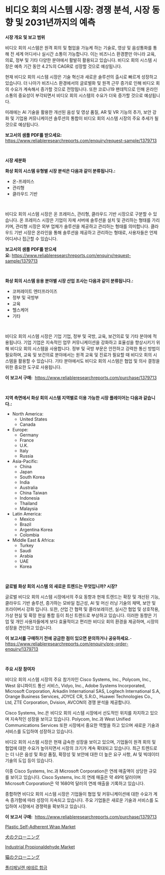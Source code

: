 <p><h1>비디오 회의 시스템 시장: 경쟁 분석, 시장 동향 및 2031년까지의 예측</h1></p><p><strong>시장 개요 및 보고 범위</strong></p>
<p><p>비디오 회의 시스템은 원격 회의 및 협업을 가능케 하는 기술로, 영상 및 음성통화를 통해 전 세계 어디서나 실시간 소통이 가능합니다. 이는 비즈니스 환경뿐만 아니라 교육, 의료, 정부 및 기타 다양한 분야에서 활발히 활용되고 있습니다. 비디오 회의 시스템 시장은 예측 기간 동안 4.2%의 CAGR로 성장할 것으로 예상됩니다.</p><p>현재 비디오 회의 시스템 시장은 기술 혁신과 새로운 솔루션의 출시로 빠르게 성장하고 있습니다. 더 나아가 비즈니스 환경에서의 글로벌화 및 원격 근무 증가로 인해 비디오 회의 수요가 계속해서 증가할 것으로 전망됩니다. 또한 코로나19 팬데믹으로 인해 온라인 소통의 중요성이 부각되면서 비디오 회의 시스템의 수요가 더욱 증가할 것으로 예상됩니다.</p><p>미래에는 AI 기술을 활용한 개선된 음성 및 영상 품질, AR 및 VR 기능의 추가, 보안 강화 및 기업용 커뮤니케이션 솔루션의 통합이 비디오 회의 시스템 시장의 주요 추세가 될 것으로 예상됩니다.</p></p>
<p><strong>보고서의 샘플 PDF를 받으세요:</strong> <a href="https://www.reliableresearchreports.com/enquiry/request-sample/1379713">https://www.reliableresearchreports.com/enquiry/request-sample/1379713</a></p>
<p>&nbsp;</p>
<p><strong>시장 세분화</strong></p>
<p><strong>화상 회의 시스템 유형별 시장 분석은 다음과 같이 분류됩니다.:</strong></p>
<p><ul><li>온-프레미스</li><li>관리형</li><li>클라우드 기반</li></ul></p>
<p>&nbsp;</p>
<p><p>비디오 회의 시스템 시장은 온 프레미스, 관리형, 클라우드 기반 시장으로 구분할 수 있습니다. 온 프레미스 시장은 기업이 자체 서버에 솔루션을 설치 및 관리하는 형태를 가리키며, 관리형 시장은 외부 업체가 솔루션을 제공하고 관리하는 형태를 의미합니다. 클라우드 기반 시장은 온라인을 통해 솔루션을 제공하고 관리하는 형태로, 사용자들은 언제 어디서나 접근할 수 있습니다.</p></p>
<p><strong>보고서의 샘플 PDF를 받으세요:</strong>&nbsp;<a href="https://www.reliableresearchreports.com/enquiry/request-sample/1379713">https://www.reliableresearchreports.com/enquiry/request-sample/1379713</a></p>
<p>&nbsp;</p>
<p><strong> 화상 회의 시스템 응용 분야별 시장 산업 조사는 다음과 같이 분류됩니다.:</strong></p>
<p><ul><li>코퍼레이트 엔터프라이즈</li><li>정부 및 국방부</li><li>교육</li><li>헬스케어</li><li>기타</li></ul></p>
<p>&nbsp;</p>
<p><p>비디오 회의 시스템 시장은 기업 기업, 정부 및 국방, 교육, 보건의료 및 기타 분야에 적용됩니다. 기업 기업은 지속적인 업무 커뮤니케이션을 강화하고 효율성을 향상시키기 위해 비디오 회의 시스템을 사용합니다. 정부 및 국방 부문은 안전하고 강력한 통신 방법이 필요하며, 교육 및 보건의료 분야에서는 원격 교육 및 진료가 필요할 때 비디오 회의 시스템을 활용할 수 있습니다. 기타 분야에서도 비디오 회의 시스템은 협업 및 의사 결정을 위한 중요한 도구로 사용됩니다.</p></p>
<p><strong>이 보고서 구매:</strong>&nbsp; <a href="https://www.reliableresearchreports.com/purchase/1379713">https://www.reliableresearchreports.com/purchase/1379713</a></p>
<p>&nbsp;</p>
<p><strong>지역 측면에서 화상 회의 시스템 지역별로 이용 가능한 시장 플레이어는 다음과 같습니다.:</strong></p>
<p><ul>
    <li>
        North America:
        <ul>
            <li>United States</li>
            <li>Canada</li>
        </ul>
    </li>
    <li>
        Europe:
        <ul>
            <li>Germany</li>
            <li>France</li>
            <li>U.K.</li>
            <li>Italy</li>
            <li>Russia</li>
        </ul>
    </li>
    <li>
        Asia-Pacific:
        <ul>
            <li>China</li>
            <li>Japan</li>
            <li>South Korea</li>
            <li>India</li>
            <li>Australia</li>
            <li>China Taiwan</li>
            <li>Indonesia</li>
            <li>Thailand</li>
            <li>Malaysia</li>
        </ul>
    </li>
    <li>
        Latin America:
        <ul>
            <li>Mexico</li>
            <li>Brazil</li>
            <li>Argentina Korea</li>
            <li>Colombia</li>
        </ul>
    </li>
    <li>
        Middle East & Africa:
        <ul>
            <li>Turkey</li>
            <li>Saudi</li>
            <li>Arabia</li>
            <li>UAE</li>
            <li>Korea</li>
        </ul>
    </li>
    </ul></p>
<p>&nbsp;</p>
<p><strong>글로벌 화상 회의 시스템 의 새로운 트렌드는 무엇입니까? 시장?</strong></p>
<p><p>글로벌 비디오 회의 시스템 시장에서의 주요 동향과 현재 트렌드는 확장 및 개선된 기능, 클라우드 기반 솔루션, 증가하는 모바일 접근성, AI 및 머신 러닝 기술의 채택, 보안 및 프라이버시 강화 입니다. 또한, 산업 간 협력 및 콜라보레이션, 실시간 협업 및 상호작용, 가상 현실 및 확장 현실 통합 등이 최신 트렌드로 부상하고 있습니다. 이러한 동향은 기업 및 개인 사용자들에게 보다 효율적이고 편리한 비디오 회의 환경을 제공하며, 시장의 성장을 견인하고 있습니다.</p></p>
<p><strong>이 보고서를 구매하기 전에 궁금한 점이 있으면 문의하거나 공유하세요.</strong>- <a href="https://www.reliableresearchreports.com/enquiry/pre-order-enquiry/1379713">https://www.reliableresearchreports.com/enquiry/pre-order-enquiry/1379713</a></p>
<p>&nbsp;</p>
<p><strong>주요 시장 참여자</strong></p>
<p><p>비디오 회의 시스템 시장의 주요 참가자인 Cisco Systems, Inc., Polycom, Inc., West 유니파이드 통신 서비스, Vidyo, Inc., Adobe Systems Incorporated, Microsoft Corporation, Arkadin International SAS, Logitech International S.A, Orange Business Services, JOYCE CR, S.R.O., Huawei Technologies Co., Ltd, ZTE Corporation, Dvision, AVCON의 경쟁 분석을 제공합니다. </p><p>Cisco Systems, Inc.은 비디오 회의 시스템 시장에서 선도적인 위치를 차지하고 있으며 지속적인 성장을 보이고 있습니다. Polycom, Inc.과 West Unified Communications Services 또한 시장에서 중요한 역할을 하고 있으며 새로운 기술과 서비스를 도입하여 성장하고 있습니다.</p><p>비디오 회의 시스템 시장은 현재 급속한 성장을 보이고 있으며, 기업들이 원격 회의 및 협업에 대한 수요가 높아지면서 시장의 크기가 계속 확대되고 있습니다. 최근 트렌드로는 더 나은 음성 및 화상 품질, 확장성 및 보안에 대한 더 높은 요구 사항, AI 및 빅데이터 기술의 도입 등이 있습니다.</p><p>이중 Cisco Systems, Inc.과 Microsoft Corporation은 연례 매출액이 상당한 규모를 보이고 있습니다. Cisco Systems, Inc.의 연례 매출은 약 49억 달러이며 Microsoft Corporation은 약 1680억 달러의 연례 매출을 기록하고 있습니다.</p><p>종합하면 비디오 회의 시스템 시장은 기업들이 협업 및 커뮤니케이션에 대한 수요가 계속 증가함에 따라 성장이 지속되고 있습니다. 주요 기업들은 새로운 기술과 서비스를 도입하여 시장에서 경쟁력을 확보하고 있습니다.</p></p>
<p><strong>이 보고서 구매:</strong>&nbsp;&nbsp;<a href="https://www.reliableresearchreports.com/purchase/1379713">https://www.reliableresearchreports.com/purchase/1379713</a></p>
<p><p><a href="https://github.com/BryceTownsendr/Market-Research-Report-List-3/blob/main/plastic-self-adherent-wrap-market.md">Plastic Self-Adherent Wrap Market</a></p><p><a href="https://medium.com/@anton65482023/%E7%8A%AC%E3%81%AE%E3%82%AF%E3%83%AD%E3%83%BC%E3%83%8B%E3%83%B3%E3%82%B0%E5%B8%82%E5%A0%B4-%E7%AB%B6%E4%BA%89%E5%88%86%E6%9E%90-%E5%B8%82%E5%A0%B4%E3%83%88%E3%83%AC%E3%83%B3%E3%83%89-2031%E5%B9%B4%E3%81%BE%E3%81%A7%E3%81%AE%E4%BA%88%E6%B8%AC-99dd6cacc907">犬のクローニング</a></p><p><a href="https://issuu.com/reportprime-2/docs/industrial-propionaldehyde-market-size-2030.pptx">Industrial Propionaldehyde Market</a></p><p><a href="https://medium.com/@anton65482023/%E7%8C%AB%E3%82%AF%E3%83%AD%E3%83%BC%E3%83%B3%E5%B8%82%E5%A0%B4%E8%A6%8F%E6%A8%A1%E3%81%AF-%E3%82%B0%E3%83%AD%E3%83%BC%E3%83%90%E3%83%AB%E6%A5%AD%E7%95%8C%E3%81%AB%E3%81%8A%E3%81%91%E3%82%8B%E6%9C%80%E8%89%AF%E3%81%AE%E3%83%9E%E3%83%BC%E3%82%B1%E3%83%86%E3%82%A3%E3%83%B3%E3%82%B0%E3%83%81%E3%83%A3%E3%83%8D%E3%83%AB%E3%82%92%E7%A4%BA%E3%81%97%E3%81%A6%E3%81%84%E3%81%BE%E3%81%99-neko-kur%C5%8Dn-shij%C5%8D-kibo-wa-gurobaru-gy%C5%8Dkai-ni-okeru-54272254835d">猫のクローニング</a></p><p><a href="https://github.com/vskv4779xr1/Market-Research-Report-List-1/blob/main/5489642186777.md">폴리페닐렌 에테르 합금</a></p></p>
